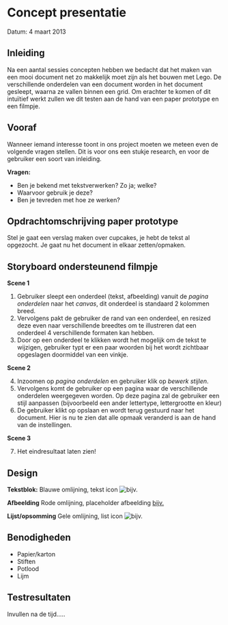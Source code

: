 # Concept presentatie
Datum: 4 maart 2013

## Inleiding
Na een aantal sessies concepten hebben we bedacht dat het maken van een mooi document net zo makkelijk moet zijn als het bouwen met Lego. De verschillende onderdelen van een document worden in het document gesleept, waarna ze vallen binnen een grid. Om erachter te komen of dit intuïtief werkt zullen we dit testen aan de hand van een paper prototype en een filmpje.

## Vooraf
Wanneer iemand interesse toont in ons project moeten we meteen even de volgende vragen stellen. Dit is voor ons een stukje research, en voor de gebruiker een soort van inleiding.

**Vragen:**
- Ben je bekend met tekstverwerken? Zo ja; welke?
- Waarvoor gebruik je deze?
- Ben je tevreden met hoe ze werken?

## Opdrachtomschrijving paper prototype
Stel je gaat een verslag maken over cupcakes, je hebt de tekst al opgezocht. Je gaat nu het document in elkaar zetten/opmaken.

## Storyboard ondersteunend filmpje
**Scene 1**

1. Gebruiker sleept een onderdeel (tekst, afbeelding) vanuit de *pagina onderdelen* naar het *canvas*, dit onderdeel is standaard 2 kolommen breed.
2. Vervolgens pakt de gebruiker de rand van een onderdeel, en resized deze even naar verschillende breedtes om te illustreren dat een onderdeel 4 verschillende formaten kan hebben.
3. Door op een onderdeel te klikken wordt het mogelijk om de tekst te wijzigen, gebruiker typt er een paar woorden bij het wordt zichtbaar opgeslagen doormiddel van een vinkje.

**Scene 2**

4. Inzoomen op *pagina onderdelen* en gebruiker klik op *bewerk stijlen*.
5. Vervolgens komt de gebruiker op een pagina waar de verschillende onderdelen weergegeven worden. Op deze pagina zal de gebruiker een stijl aanpassen (bijvoorbeeld een ander lettertype, lettergrootte en kleur)
6. De gebruiker klikt op opslaan en wordt terug gestuurd naar het document. Hier is nu te zien dat alle opmaak veranderd is aan de hand van de instellingen.

**Scene 3**

7. Het eindresultaat laten zien!

## Design
**Tekstblok:**
Blauwe omlijning, tekst icon ![bijv.](http://icons.iconarchive.com/icons/oxygen-icons.org/oxygen/256/Actions-draw-text-icon.png)

**Afbeelding**
Rode omlijning, placeholder afbeelding [bijv.](http://iconmonstr.com/picture-multi-2-icon/)

**Lijst/opsomming**
Gele omlijning, list icon ![bijv.](http://png-3.findicons.com/files/icons/1579/devine/256/list.png)

## Benodigheden
- Papier/karton
- Stiften
- Potlood
- Lijm

## Testresultaten
Invullen na de tijd.....
